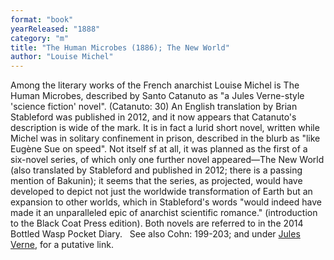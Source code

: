 ```yaml
---
format: "book"
yearReleased: "1888"
category: "m"
title: "The Human Microbes (1886); The New World"
author: "Louise Michel"
---
```

Among the literary works of the French anarchist Louise  Michel is The Human Microbes, described by Santo Catanuto as "a Jules Verne-style 'science  fiction' novel". (Catanuto: 30) An English translation by Brian Stableford was  published in 2012, and it now appears that Catanuto's description is wide of the  mark. It is in fact a lurid short novel, written while Michel was in solitary  confinement in prison, described in the blurb as "like Eugène Sue on speed". Not  itself sf at all, it was planned as the first of a six-novel series, of which  only one further novel appeared—The New World (also translated by  Stableford and published in 2012; there is a passing mention of Bakunin); it  seems that the series, as projected, would have developed to depict not just the  worldwide transformation of Earth but an expansion to other worlds, which in  Stableford's words "would indeed have made it an unparalleled epic of anarchist  scientific romance." (introduction to the Black Coat Press edition). Both  novels are referred to in the 2014 Bottled Wasp Pocket Diary.
 
See also Cohn: 199-203; and under <a href="v.htm#Verne">Jules  Verne</a>, for a putative link.